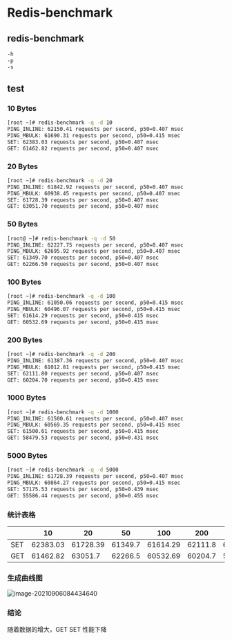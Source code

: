 # Redis-benchmark

## redis-benchmark

```bash
-h 
-p
-s
```

## test

### 10 Bytes

```bash
[root ~]# redis-benchmark -q -d 10
PING_INLINE: 62150.41 requests per second, p50=0.407 msec
PING_MBULK: 61690.31 requests per second, p50=0.415 msec
SET: 62383.03 requests per second, p50=0.407 msec
GET: 61462.82 requests per second, p50=0.407 msec
```

### 20 Bytes

```bash
[root ~]# redis-benchmark -q -d 20
PING_INLINE: 61842.92 requests per second, p50=0.407 msec
PING_MBULK: 60938.45 requests per second, p50=0.407 msec
SET: 61728.39 requests per second, p50=0.407 msec
GET: 63051.70 requests per second, p50=0.407 msec
```

### 50 Bytes

```bash
[root@ ~]# redis-benchmark -q -d 50
PING_INLINE: 62227.75 requests per second, p50=0.407 msec
PING_MBULK: 62695.92 requests per second, p50=0.407 msec
SET: 61349.70 requests per second, p50=0.407 msec
GET: 62266.50 requests per second, p50=0.407 msec
```

### 100 Bytes

```bash
[root ~]# redis-benchmark -q -d 100
PING_INLINE: 61050.06 requests per second, p50=0.415 msec
PING_MBULK: 60496.07 requests per second, p50=0.415 msec
SET: 61614.29 requests per second, p50=0.415 msec
GET: 60532.69 requests per second, p50=0.415 msec
```

### 200 Bytes

```bash
[root ~]# redis-benchmark -q -d 200
PING_INLINE: 61387.36 requests per second, p50=0.407 msec
PING_MBULK: 61012.81 requests per second, p50=0.415 msec
SET: 62111.80 requests per second, p50=0.407 msec
GET: 60204.70 requests per second, p50=0.415 msec
```

### 1000 Bytes

```bash
[root ~]# redis-benchmark -q -d 1000
PING_INLINE: 61500.61 requests per second, p50=0.407 msec
PING_MBULK: 60569.35 requests per second, p50=0.415 msec
SET: 61500.61 requests per second, p50=0.415 msec
GET: 58479.53 requests per second, p50=0.431 msec
```

### 5000 Bytes

```bash
[root ~]# redis-benchmark -q -d 5000
PING_INLINE: 61728.39 requests per second, p50=0.407 msec
PING_MBULK: 60864.27 requests per second, p50=0.415 msec
SET: 57175.53 requests per second, p50=0.439 msec
GET: 55586.44 requests per second, p50=0.455 msec
```

### 统计表格

|      | 10       | 20       | 50      | 100      | 200     | 1000     | 5000     |
| ---- | -------- | -------- | ------- | -------- | ------- | -------- | -------- |
| SET  | 62383.03 | 61728.39 | 61349.7 | 61614.29 | 62111.8 | 61500.61 | 57175.53 |
| GET  | 61462.82 | 63051.7  | 62266.5 | 60532.69 | 60204.7 | 58479.53 | 55586.44 |

### 生成曲线图

![image-20210906084434640](https://raw.githubusercontent.com/BeGemini/PicBed/main/img/20210906084445.png?token=AIJHON4NZQNRCJ77GCTIGI3BGVSLW)

### 结论

随着数据的增大，GET SET 性能下降